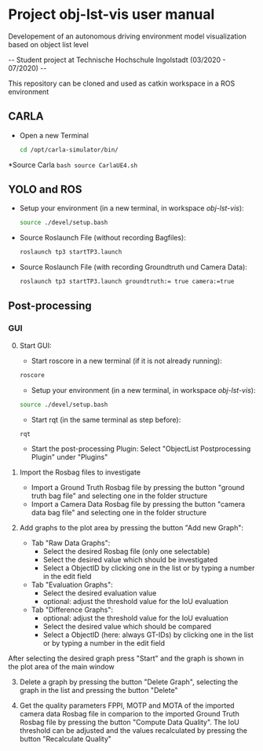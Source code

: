 # Project obj-lst-vis user manual
Developement of an autonomous driving environment model visualization based on object list level

-- Student project at Technische Hochschule Ingolstadt (03/2020 - 07/2020) -- 

This repository can be cloned and used as catkin workspace in a ROS environment 

## CARLA
* Open a new Terminal 
	``` bash
	cd /opt/carla-simulator/bin/
	```
*Source Carla
	``` bash
	source CarlaUE4.sh
	```
	            
## YOLO and ROS
* Setup your environment (in a new terminal, in workspace *obj-lst-vis*):
	``` bash
	source ./devel/setup.bash
 	 ```
* Source Roslaunch File (without recording Bagfiles):
	``` bash
	roslaunch tp3 startTP3.launch
 	 ```
* Source Roslaunch File (with recording Groundtruth und Camera Data):
	``` bash
	roslaunch tp3 startTP3.launch groundtruth:= true camera:=true

## Post-processing

### GUI
0. Start GUI:
	* Start roscore in a new terminal (if it is not already running):
	``` bash
	roscore
	```
	* Setup your environment (in a new terminal, in workspace *obj-lst-vis*):
	``` bash
	source ./devel/setup.bash
 	 ```
	* Start rqt (in the same terminal as step before):
	``` bash
	rqt
    ```
	* Start the post-processing Plugin: Select "ObjectList Postprocessing Plugin" under "Plugins"
  
1. Import the Rosbag files to investigate
	* Import a Ground Truth Rosbag file by pressing the button "ground truth bag file" and selecting one in the folder structure
	* Import a Camera Data Rosbag file by pressing the button "camera data bag file" and selecting one in the folder structure
  
2. Add graphs to the plot area by pressing the button "Add new Graph":
	* Tab "Raw Data Graphs":
   		* Select the desired Rosbag file (only one selectable)
     	* Select the desired value which should be investigated
    	* Select a ObjectID by clicking one in the list or by typing a number in the edit field
	* Tab "Evaluation Graphs":
    	 * Select the desired evaluation value
    	 * optional: adjust the threshold value for the IoU evaluation
	* Tab "Difference Graphs":
    	* optional: adjust the threshold value for the IoU evaluation
     	* Select the desired value which should be compared
    	* Select a ObjectID (here: always GT-IDs) by clicking one in the list or by typing a number in the edit field
		
  After selecting the desired graph press "Start" and the graph is shown in the plot area of the main window

3. Delete a graph by pressing the button "Delete Graph", selecting the graph in the list and pressing the button "Delete"

4. Get the quality parameters FPPI, MOTP and MOTA of the imported camera data Rosbag file in comparion to the imported Ground Truth Rosbag file by pressing the button "Compute Data Quality". The IoU threshold can be adjusted and the values recalculated by pressing the button "Recalculate Quality"
  
